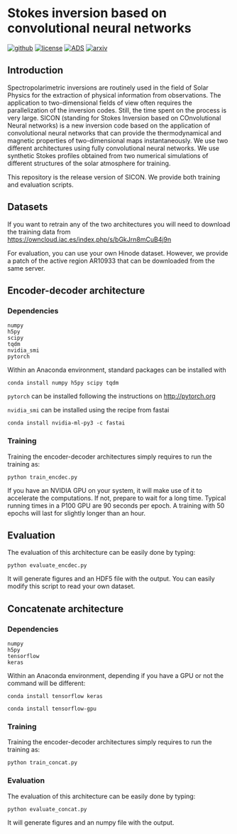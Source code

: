 # Stokes inversion based on convolutional neural networks

[![github](https://img.shields.io/badge/GitHub-aasensio%2Fsicon-blue.svg?style=flat)](https://github.com/aasensio/sicon)
[![license](http://img.shields.io/badge/license-MIT-blue.svg?style=flat)](https://github.com/aasensio/sicon/blob/master/LICENSE)
[![ADS](https://img.shields.io/badge/ADS-arXiv190403714A-red.svg)](https://ui.adsabs.harvard.edu/abs/2019arXiv190403714A/abstract)
[![arxiv](http://img.shields.io/badge/arXiv-1904.03714-orange.svg?style=flat)](https://arxiv.org/abs/1904.03714)

## Introduction

Spectropolarimetric inversions are routinely used in the field of Solar Physics 
for the extraction of physical information from observations. The application 
to two-dimensional fields of view often requires the parallelization of the 
inversion codes. Still, the time spent on the process is very large.
SICON (standing for Stokes Inversion based on COnvolutional Neural networks) is a new 
inversion code based on the application of convolutional neural 
networks that can provide the thermodynamical and magnetic properties 
of two-dimensional maps instantaneously.
We use two different architectures using fully convolutional neural 
networks. We use synthetic Stokes profiles obtained from two numerical 
simulations of different structures of the solar atmosphere for training.

This repository is the release version of SICON. We provide both
training and evaluation scripts.


## Datasets

If you want to retrain any of the two architectures you will need to download
the training data from https://owncloud.iac.es/index.php/s/bGkJrn8mCuB4j9n

For evaluation, you can use your own Hinode dataset. However, we provide 
a patch of the active region AR10933 that can be downloaded from the same
server.

## Encoder-decoder architecture

### Dependencies

    numpy
    h5py
    scipy
    tqdm
    nvidia_smi
    pytorch

Within an Anaconda environment, standard packages can be installed with

    conda install numpy h5py scipy tqdm

`pytorch` can be installed following the instructions on http://pytorch.org

`nvidia_smi` can be installed using the recipe from fastai

    conda install nvidia-ml-py3 -c fastai

### Training


Training the encoder-decoder architectures simply requires to run the training as:

    python train_encdec.py

If you have an NVIDIA GPU on your system, it will make use of it to accelerate
the computations. If not, prepare to wait for a long time. Typical running times
in a P100 GPU are 90 seconds per epoch. A training with 50 epochs will last
for slightly longer than an hour.


## Evaluation

The evaluation of this architecture can be easily done by typing:

    python evaluate_encdec.py

It will generate figures and an HDF5 file with the output. You can easily
modify this script to read your own dataset. 


## Concatenate architecture

### Dependencies

    numpy
    h5py
    tensorflow
    keras

Within an Anaconda environment, depending if you have a GPU or not the command
will be different:
    
    conda install tensorflow keras

    conda install tensorflow-gpu 

### Training

Training the encoder-decoder architectures simply requires to run the training as:

    python train_concat.py


### Evaluation
The evaluation of this architecture can be easily done by typing:

    python evaluate_concat.py

It will generate figures and an numpy file with the output.
